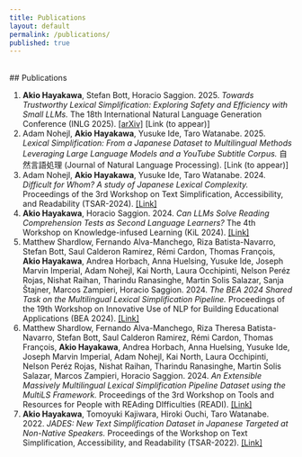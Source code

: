 ```yaml
---
title: Publications
layout: default
permalink: /publications/
published: true
---
```


<br>
## Publications

1. **Akio Hayakawa**, Stefan Bott, Horacio Saggion. 2025. _Towards Trustworthy Lexical Simplification: Exploring Safety and Efficiency with Small LLMs._ The 18th International Natural Language Generation Conference (INLG 2025). <a href="https://arxiv.org/abs/2509.25086">[arXiv]</a> [Link (to appear)]
1. Adam Nohejl, **Akio Hayakawa**, Yusuke Ide, Taro Watanabe. 2025. _Lexical Simplification: From a Japanese Dataset to Multilingual Methods Leveraging Large Language Models and a YouTube Subtitle Corpus._ 自然言語処理 (Journal of Natural Language Processing). [Link (to appear)]
1. Adam Nohejl, **Akio Hayakawa**, Yusuke Ide, Taro Watanabe. 2024. _Difficult for Whom? A study of Japanese Lexical Complexity._ Proceedings of the 3rd Workshop on Text Simplification, Accessibility, and Readability (TSAR-2024). <a href="https://aclanthology.org/2024.tsar-1.8">[Link]</a>
1. **Akio Hayakawa**, Horacio Saggion. 2024. _Can LLMs Solve Reading Comprehension Tests as Second Language Learners?_ The 4th Workshop on Knowledge-infused Learning (KiL 2024). <a href="https://ceur-ws.org/Vol-3894/paper7.pdf">[Link]</a>
1. Matthew Shardlow, Fernando Alva-Manchego, Riza Batista-Navarro, Stefan Bott, Saul Calderon Ramirez, Rémi Cardon, Thomas François, **Akio Hayakawa**, Andrea Horbach, Anna Huelsing, Yusuke Ide, Joseph Marvin Imperial, Adam Nohejl, Kai North, Laura Occhipinti, Nelson Peréz Rojas, Nishat Raihan, Tharindu Ranasinghe, Martin Solis Salazar, Sanja Štajner, Marcos Zampieri, Horacio Saggion. 2024. _The BEA 2024 Shared Task on the Multilingual Lexical Simplification Pipeline._ Proceedings of the 19th Workshop on Innovative Use of NLP for Building Educational Applications (BEA 2024). <a href="https://aclanthology.org/2024.bea-1.51/">[Link]</a>
1. Matthew Shardlow, Fernando Alva-Manchego, Riza Theresa Batista-Navarro, Stefan Bott, Saul Calderon Ramirez, Rémi Cardon, Thomas François, **Akio Hayakawa**, Andrea Horbach, Anna Huelsing, Yusuke Ide, Joseph Marvin Imperial, Adam Nohejl, Kai North, Laura Occhipinti, Nelson Peréz Rojas, Nishat Raihan, Tharindu Ranasinghe, Martin Solis Salazar, Marcos Zampieri, Horacio Saggion. 2024. _An Extensible Massively Multilingual Lexical Simplification Pipeline Dataset using the MultiLS Framework._ Proceedings of the 3rd Workshop on Tools and Resources for People with REAding DIfficulties (READI). <a href="https://aclanthology.org/2024.readi-1.4/">[Link]</a>
1. **Akio Hayakawa**, Tomoyuki Kajiwara, Hiroki Ouchi, Taro Watanabe. 2022. _JADES: New Text Simplification Dataset in Japanese Targeted at Non-Native Speakers._ Proceedings of the Workshop on Text Simplification, Accessibility, and Readability (TSAR-2022). <a href="https://aclanthology.org/2022.tsar-1.17/">[Link]</a>



